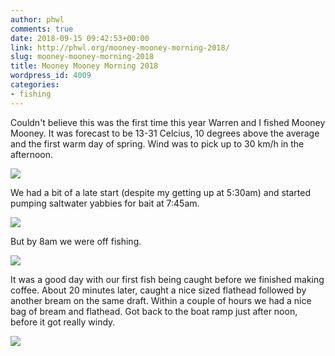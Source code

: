 ```yaml
---
author: phwl
comments: true
date: 2018-09-15 09:42:53+00:00
link: http://phwl.org/mooney-mooney-morning-2018/
slug: mooney-mooney-morning-2018
title: Mooney Mooney Morning 2018
wordpress_id: 4009
categories:
- fishing
---
```


Couldn't believe this was the first time this year Warren and I fished Mooney Mooney. It was forecast to be 13-31 Celcius, 10 degrees above the average and the first warm day of spring. Wind was to pick up to 30 km/h in the afternoon.

[![](http://phwl.org/wp-content/uploads/2018/09/40515248_Unknown.jpg)](http://phwl.org/wp-content/uploads/2018/09/40515248_Unknown.jpg)

<!-- more -->

We had a bit of a late start (despite my getting up at 5:30am) and started pumping saltwater yabbies for bait at 7:45am.

[![](http://phwl.org/wp-content/uploads/2018/09/40514896_Unknown.jpg)](http://phwl.org/wp-content/uploads/2018/09/40514896_Unknown.jpg)

But by 8am we were off fishing.

[![](http://phwl.org/wp-content/uploads/2018/09/40514992_Unknown.jpg)](http://phwl.org/wp-content/uploads/2018/09/40514992_Unknown.jpg)

It was a good day with our first fish being caught before we finished making coffee. About 20 minutes later, caught a nice sized flathead followed by another bream on the same draft. Within a couple of hours we had a nice bag of bream and flathead. Got back to the boat ramp just after noon, before it got really windy.

[![](http://phwl.org/wp-content/uploads/2018/09/40515200_Unknown.jpg)](http://phwl.org/wp-content/uploads/2018/09/40515200_Unknown.jpg)




